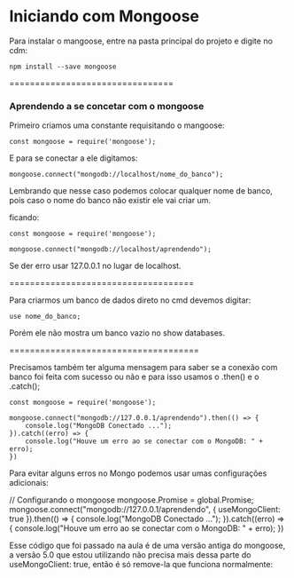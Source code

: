 # Iniciando com Mongoose

Para instalar o mangoose, entre na pasta principal do projeto e digite no cdm:

    npm install --save mongoose

================================

### Aprendendo a se concetar com o mongoose

Primeiro criamos uma constante requisitando o mangoose:

    const mongoose = require('mongoose');

E para se conectar a ele digitamos:

    mongoose.connect("mongodb://localhost/nome_do_banco");

Lembrando que nesse caso podemos colocar qualquer nome de banco, pois caso o nome do banco não existir ele vai criar um.

ficando:

    const mongoose = require('mongoose');

    mongoose.connect("mongodb://localhost/aprendendo");

Se der erro usar 127.0.0.1 no lugar de localhost.
    
====================================

Para criarmos um banco de dados direto no cmd devemos digitar:

    use nome_do_banco;

Porém ele não mostra um banco vazio no show databases.

=====================================

Precisamos também ter alguma mensagem para saber se a conexão com banco foi feita com sucesso ou não e para isso usamos o .then() e o .catch();

    const mongoose = require('mongoose');

    mongoose.connect("mongodb://127.0.0.1/aprendendo").then(() => {
        console.log("MongoDB Conectado ...");
    }).catch((erro) => {
        console.log("Houve um erro ao se conectar com o MongoDB: " + erro);
    })

Para evitar alguns erros no Mongo podemos usar umas configurações adicionais:

// Configurando o mongoose
    mongoose.Promise = global.Promise;
    mongoose.connect("mongodb://127.0.0.1/aprendendo", {
        useMongoClient: true
    }).then(() => {
        console.log("MongoDB Conectado ...");
    }).catch((erro) => {
        console.log("Houve um erro ao se conectar com o MongoDB: " + erro);
    })

Esse código que foi passado na aula é de uma versão antiga do mongoose, a versão 5.0 que estou utilizando não precisa mais dessa parte do useMongoClient: true, então é só remove-la que funciona normalmente:



